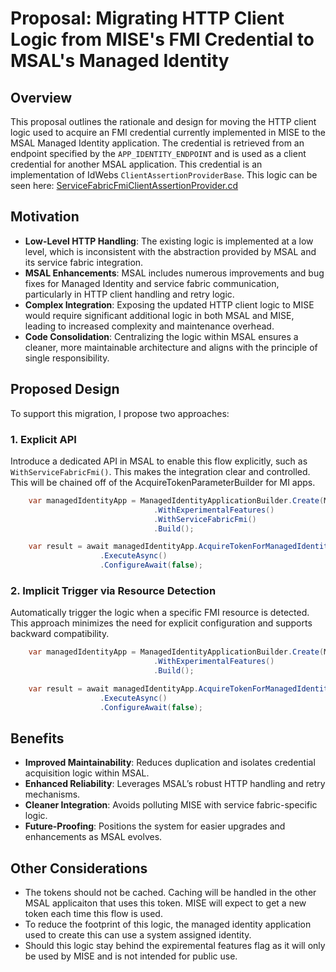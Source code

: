 
# Proposal: Migrating HTTP Client Logic from MISE's FMI Credential to MSAL's Managed Identity

## Overview
This proposal outlines the rationale and design for moving the HTTP client logic used to acquire an FMI credential currently implemented in MISE to the MSAL Managed Identity application. The credential is retrieved from an endpoint specified by the `APP_IDENTITY_ENDPOINT` and is used as a client credential for another MSAL application. This credential is an implementation of IdWebs `ClientAssertionProviderBase`. This logic can be seen here: [ServiceFabricFmiClientAssertionProvider.cd](https://identitydivision.visualstudio.com/DevEx/_git/MISE?path=/src/Fmi/ServiceFabricFmiClientAssertionProvider.cs)

## Motivation
- **Low-Level HTTP Handling**: The existing logic is implemented at a low level, which is inconsistent with the abstraction provided by MSAL and its service fabric integration.
- **MSAL Enhancements**: MSAL includes numerous improvements and bug fixes for Managed Identity and service fabric communication, particularly in HTTP client handling and retry logic.
- **Complex Integration**: Exposing the updated HTTP client logic to MISE would require significant additional logic in both MSAL and MISE, leading to increased complexity and maintenance overhead.
- **Code Consolidation**: Centralizing the logic within MSAL ensures a cleaner, more maintainable architecture and aligns with the principle of single responsibility.

## Proposed Design
To support this migration, I propose two approaches:

### 1. Explicit API
Introduce a dedicated API in MSAL to enable this flow explicitly, such as `WithServiceFabricFmi()`. This makes the integration clear and controlled. This will be chained off of the AcquireTokenParameterBuilder for MI apps.

```csharp
    var managedIdentityApp = ManagedIdentityApplicationBuilder.Create(ManagedIdentityId.SystemAssigned)
                                .WithExperimentalFeatures()
                                .WithServiceFabricFmi()
                                .Build();

    var result = await managedIdentityApp.AcquireTokenForManagedIdentity(someResource)
                    .ExecuteAsync()
                    .ConfigureAwait(false);
```


### 2. Implicit Trigger via Resource Detection
Automatically trigger the logic when a specific FMI resource is detected. This approach minimizes the need for explicit configuration and supports backward compatibility.

```csharp
    var managedIdentityApp = ManagedIdentityApplicationBuilder.Create(ManagedIdentityId.SystemAssigned)
                                .WithExperimentalFeatures()
                                .Build();

    var result = await managedIdentityApp.AcquireTokenForManagedIdentity("api://AzureFMITokenExchange/.default") //Or the GUID version
                    .ExecuteAsync()
                    .ConfigureAwait(false);
```

## Benefits
- **Improved Maintainability**: Reduces duplication and isolates credential acquisition logic within MSAL.
- **Enhanced Reliability**: Leverages MSAL’s robust HTTP handling and retry mechanisms.
- **Cleaner Integration**: Avoids polluting MISE with service fabric-specific logic.
- **Future-Proofing**: Positions the system for easier upgrades and enhancements as MSAL evolves.

## Other Considerations

- The tokens should not be cached. Caching will be handled in the other MSAL applicaiton that uses this token. MISE will expect to get a new token each time this flow is used.
- To reduce the footprint of this logic, the managed identity application used to create this can use a system assigned identity.
- Should this logic stay behind the expiremental features flag as it will only be used by MISE and is not intended for public use.
